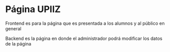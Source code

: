 Página UPIIZ
===============================

Frontend es para la página que es presentada a los alumnos y al público en general

Backend es la página en donde el administrador podrá modificar los datos de la página
